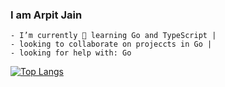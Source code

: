 ### I am **Arpit Jain**

```
- I’m currently 🌱 learning Go and TypeScript |
- looking to collaborate on projeccts in Go |
- looking for help with: Go
```

[![Top Langs](https://github-readme-stats.vercel.app/api/top-langs/?username=antimatter96&layout=compact)]()
